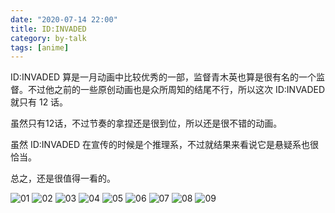 ```yaml
---
date: "2020-07-14 22:00"
title: ID:INVADED
category: by-talk
tags: [anime]
---
```

ID:INVADED 算是一月动画中比较优秀的一部，监督青木英也算是很有名的一个监督。不过他之前的一些原创动画也是众所周知的结尾不行，所以这次 ID:INVADED 就只有 12 话。

虽然只有12话，不过节奏的拿捏还是很到位，所以还是很不错的动画。

虽然 ID:INVADED 在宣传的时候是个推理系，不过就结果来看说它是悬疑系也很恰当。

总之，还是很值得一看的。


<!-- more -->

![01](https://tvax1.sinaimg.cn/large/005ZJ4a1ly1grdnr6p2bjj31hc0u0dik.jpg)
![02](https://tvax4.sinaimg.cn/large/005ZJ4a1ly1grdnr6wmhlj31hc0u0did.jpg)
![03](https://tva1.sinaimg.cn/large/005ZJ4a1ly1grdnr745zsj31hc0u0di2.jpg)
![04](https://tvax1.sinaimg.cn/large/005ZJ4a1ly1grdnr7aj7hj31hc0u0mzr.jpg)
![05](https://tvax1.sinaimg.cn/large/005ZJ4a1ly1grdnr7rx0zj31hc0u0jtf.jpg)
![06](https://tva3.sinaimg.cn/large/005ZJ4a1ly1grdnr7wh99j31hc0u0dih.jpg)
![07](https://tva2.sinaimg.cn/large/005ZJ4a1ly1grdnr83w4sj31hc0u00vx.jpg)
![08](https://tvax2.sinaimg.cn/large/005ZJ4a1ly1grdnr8u6xnj31hc0u075y.jpg)
![09](https://tvax2.sinaimg.cn/large/005ZJ4a1ly1grdnr90rwsj31hc0u0q4x.jpg)